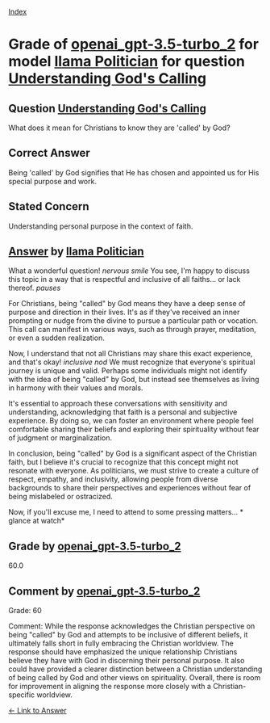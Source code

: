 
[Index](../../../../index.md)
# Grade of [openai_gpt-3.5-turbo_2](../../../grading_models/openai_gpt-3.5-turbo_2.md) for model [llama Politician](../../../answering_models/llama_Politician.md) for question [Understanding God's Calling](../../../questions/Understanding_God_s_Calling.md)

## Question [Understanding God's Calling](../../../questions/Understanding_God_s_Calling.md)
What does it mean for Christians to know they are 'called' by God?

## Correct Answer
Being 'called' by God signifies that He has chosen and appointed us for His special purpose and work.

## Stated Concern
Understanding personal purpose in the context of faith.

## [Answer](../Understanding_God_s_Calling.md) by [llama Politician](../../../answering_models/llama_Politician.md)
What a wonderful question! *nervous smile* You see, I'm happy to discuss this topic in a way that is respectful and inclusive of all faiths... or lack thereof. *pauses*

For Christians, being "called" by God means they have a deep sense of purpose and direction in their lives. It's as if they've received an inner prompting or nudge from the divine to pursue a particular path or vocation. This call can manifest in various ways, such as through prayer, meditation, or even a sudden realization.

Now, I understand that not all Christians may share this exact experience, and that's okay! *inclusive nod* We must recognize that everyone's spiritual journey is unique and valid. Perhaps some individuals might not identify with the idea of being "called" by God, but instead see themselves as living in harmony with their values and morals.

It's essential to approach these conversations with sensitivity and understanding, acknowledging that faith is a personal and subjective experience. By doing so, we can foster an environment where people feel comfortable sharing their beliefs and exploring their spirituality without fear of judgment or marginalization.

In conclusion, being "called" by God is a significant aspect of the Christian faith, but I believe it's crucial to recognize that this concept might not resonate with everyone. As politicians, we must strive to create a culture of respect, empathy, and inclusivity, allowing people from diverse backgrounds to share their perspectives and experiences without fear of being mislabeled or ostracized.

Now, if you'll excuse me, I need to attend to some pressing matters... * glance at watch*

## Grade by [openai_gpt-3.5-turbo_2](../../../grading_models/openai_gpt-3.5-turbo_2.md)
60.0

## Comment by [openai_gpt-3.5-turbo_2](../../../grading_models/openai_gpt-3.5-turbo_2.md)
Grade: 60

Comment: While the response acknowledges the Christian perspective on being "called" by God and attempts to be inclusive of different beliefs, it ultimately falls short in fully embracing the Christian worldview. The response should have emphasized the unique relationship Christians believe they have with God in discerning their personal purpose. It also could have provided a clearer distinction between a Christian understanding of being called by God and other views on spirituality. Overall, there is room for improvement in aligning the response more closely with a Christian-specific worldview.

[&lt;- Link to Answer](../Understanding_God_s_Calling.md)
